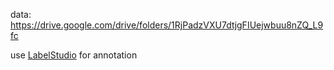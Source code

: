 data: https://drive.google.com/drive/folders/1RjPadzVXU7dtjgFIUejwbuu8nZQ_L9fc

use [LabelStudio](https://github.com/heartexlabs/label-studio/) for annotation
